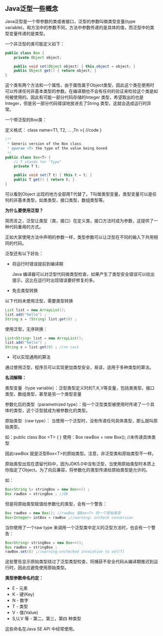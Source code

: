 ## Java泛型一些概念

Java泛型是一个带参数的类或者接口，泛型的参数叫做类型变量(type  variable)，和方法中的参数不同，方法中参数传递的是具体的值，而泛型中的类型变量传递的是类型。

一个非泛型的类可能定义如下：

```java
public class Box {
    private Object object;

    public void set(Object object) { this.object = object; }
    public Object get() { return object; }
}
```

这个类有两个方法和一个属性，由于属性属于Object类型，因此这个类在使用时可以传递任何非基本类型的参数。在编译期也不会有任何的验证来检验这个类是如何被使用的。因此有可能一部分代码存储的Integer 类型，希望取出的也是Integer，但是另一部分代码错误地放进去了String 类型，这就会造成运行时异常。

一个带泛型的Box类：

定义格式： class name<T1, T2, ... ,Tn >{  //code  }

```java
/**
 * Generic version of the Box class.
 * @param <T> the type of the value being boxed
 */
public class Box<T> {
    // T stands for "Type"
    private T t;

    public void set(T t) { this.t = t; }
    public T get() { return t; }
}
```

可以看到Object 出现的地方全部用T代替了。T叫做类型变量，类型变量可以是任何的非基本类型，如类类型，接口类型，数组类型等。

**为什么要使用泛型？**

简而言之，泛型让类型（类，接口）在定义类，接口方法时成为参数，这提供了一种代码重用的方式。

正如大家使用方法中声明的参数一样，类型参数可以让泛型在不同的输入下共用相同的代码。

泛型还有以下好处：

- 将运行时错误提前到编译期

  Java 编译器可以对泛型代码做类型检查，如果产生了类型安全错误可以给出提示，这比在运行时出现错误要好修复的多。

- 免去类型转换

以下代码未使用泛型，需要类型转换

```java
List list = new ArrayList();
list.add("hello") ;
String s = (String) list.get(0) ;
```

使用泛型，无序转换：

```java
List<String> list = new ArrayList();
list.add("hello") ;
String s = list.get(0) ; //no cast
```

- 可以实现通用的算法

 通过使用泛型，程序员可以实现更加类型安全，易读，适用于多种类型的算法。



**名词解释：**

类型变量（type variable）：泛型类型定义时的T,K,V等变量，包括类类型，接口类型，数组类型，甚至是另一个类型变量

参数化后的类型（parametrized type）：指一个泛型类型被使用时传递了一个具体的类型，这个泛型就成为被参数化的类型。

原始类型（raw type）： 当使用一个泛型时，没有传递任何具体类型，那么就叫原始类型。

如：public class Box <T\> { }  使用：Box rawBox = new Box();   //未传递具体类型

因此rawBox 就是泛型Box<T\>的原始类型。注意，非泛型类和原始类型不一样。



原始类型出现在遗留代码中，因为JDK5.0中没有泛型，当使用原始类型时本质上你指定了Object。为了向后兼容，将参数化的类型传递给原始类型是允许的。

如：

```java
Box<String \> stringBox = new Box<>() ;
Box rawBox = stringBox ; //OK
```

但是将原始类型赋值给参数化的类型，会有一个警告：

```java
Box rawBox = new Box(); //rawBox 是Box<T> 的一个原始类型
Box<Integer> intBox = rawBox ;//warning: uncheck conversion
```

当你使用了一个raw type 来调用一个泛型类中定义的泛型方法时，也会有一个警告：

```java
Box<String> stringBox = new Box<>();
Box rawBox = stringBox ;
rawBox.set(8) ;//warning:unchecked invocation to set(T)
```

这些警告显示原始类型绕过了泛型类型检查，将捕获不安全代码从编译期推迟到运行时，因此应避免使用原始类型。

**类型参数命名约定：**

- E - 元素
- K - 键(Key)
- N - 数字
- T - 类型
- V - 值(Value)
- S,U,V 等 - 第二，第三，第四 种类型

这些命名在Java SE API 中经常使用。

